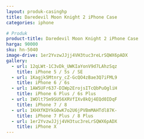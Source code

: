 ```yaml
---
layout: produk-casinghp
title: Daredevil Moon Knight 2 iPhone Case
categories: iphone

# Produk
product-title: Daredevil Moon Knight 2 iPhone Case
harga: 90000
sku: hn-5040
image-drive: 1er2YvzwJJjj4VH3tuc3reLrSQWX6pADX
gallery:
  - url: 12qLWt-1C3vDk_UWKIaYonV9d7LAhzSqz
    title: iPhone 5 / 5s / SE
  - url: 1Kagjk5Mtnry_cZ-GcQO4zBae3Q7iFML9
    title: iPhone 6 / 6s
  - url: 1AW5UFr637-DIWp2ErojsITcQbPuOgliH
    title: iPhone 6 Plus / 6s Plus
  - url: 1WOlt7Sm9SU56XRVfIXv8kQj4EQd0IDqF
    title: iPhone 7 / 8
  - url: 1KHXfKDYkG0wK7o2U6jPVBmMAHTdl87K-
    title: iPhone 7 Plus / 8 Plus
  - url: 1er2YvzwJJjj4VH3tuc3reLrSQWX6pADX
    title: iPhone X
---
```

